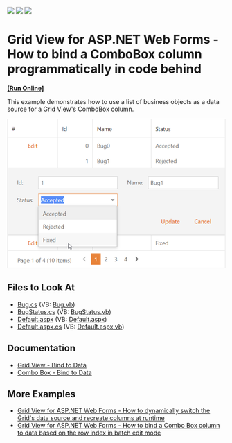 <!-- default badges list -->
![](https://img.shields.io/endpoint?url=https://codecentral.devexpress.com/api/v1/VersionRange/128537725/22.1.4%2B)
[![](https://img.shields.io/badge/Open_in_DevExpress_Support_Center-FF7200?style=flat-square&logo=DevExpress&logoColor=white)](https://supportcenter.devexpress.com/ticket/details/E1351)
[![](https://img.shields.io/badge/📖_How_to_use_DevExpress_Examples-e9f6fc?style=flat-square)](https://docs.devexpress.com/GeneralInformation/403183)
<!-- default badges end -->
# Grid View for ASP.NET Web Forms - How to bind a ComboBox column programmatically in code behind
<!-- run online -->
**[[Run Online]](https://codecentral.devexpress.com/128537725/)**
<!-- run online end -->
This example demonstrates how to use a list of business objects as a data source for a Grid View's ComboBox column.

![Programmatically Bind Combo Box Column](bind-combobox-column.png)

## Files to Look At

- [Bug.cs](./CS/Solution/Bug.cs) (VB: [Bug.vb](./VB/Solution/Bug.vb))
- [BugStatus.cs](./CS/Solution/BugStatus.cs) (VB: [BugStatus.vb](./VB/Solution/BugStatus.vb))
- [Default.aspx](./CS/Solution/Default.aspx) (VB: [Default.aspx](./VB/Solution/Default.aspx))
- [Default.aspx.cs](./CS/Solution/Default.aspx.cs) (VB: [Default.aspx.vb](./VB/Solution/Default.aspx.vb))

## Documentation

- [Grid View - Bind to Data](https://docs.devexpress.com/AspNet/3719/components/grid-view/concepts/bind-to-data)
- [Combo Box - Bind to Data](https://docs.devexpress.com/AspNet/DevExpress.Web.ASPxComboBox#bind-to-data)

## More Examples

- [Grid View for ASP.NET Web Forms - How to dynamically switch the Grid's data source and recreate columns at runtime](https://www.devexpress.com/Support/Center/p/E448)
- [Grid View for ASP.NET Web Forms - How to bind a Combo Box column to data based on the row index in batch edit mode](https://supportcenter.devexpress.com/ticket/details/t190978/grid-view-for-asp-net-web-forms-how-to-bind-a-combo-box-column-to-data-based-on-the-row)
